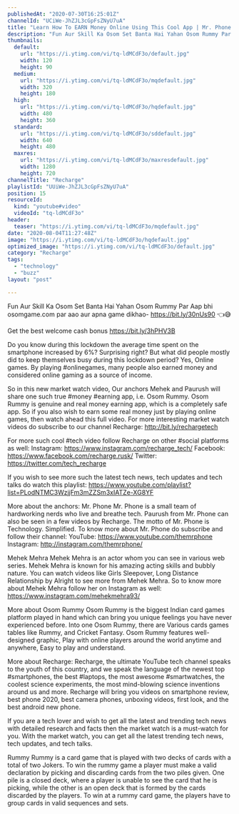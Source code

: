 ```yaml
---
publishedAt: "2020-07-30T16:25:01Z"
channelId: "UCiWe-JhZJL3cGpFsZNyU7uA"
title: "Learn How To EARN Money Online Using This Cool App | Mr. Phone ft. Mehak Mehra"
description: "Fun Aur Skill Ka Osom Set Banta Hai Yahan Osom Rummy Par \nAap bhi osomgame.com par aao aur apna game dikhao- https://bit.ly/30nUs90 👈😅\n\nGet the best welcome cash bonus https://bit.ly/3hPHV3B\n\nDo you know during this lockdown the average time spent on the smartphone increased by 6%? Surprising right? But what did people mostly did to keep themselves busy during this lockdown period? Yes, Online games. By playing #onlinegames, many people also earned money and considered online gaming as a source of income. \n\nSo in this new market watch video, Our anchors Mehek and Paurush will share one such true #money #earning app, i.e. Osom Rummy. Osom Rummy is genuine and real money earning app, which is a completely safe app. So if you also wish to earn some real money just by playing online games, then watch ahead this full video. For more interesting market watch videos do subscribe to our channel Recharge: http://bit.ly/rechargetech\n\nFor more such cool #tech video follow Recharge on other #social platforms as well: \nInstagram: https://www.instagram.com/recharge_tech/ \nFacebook: https://www.facebook.com/recharge.rusk/ \nTwitter: https://twitter.com/tech_recharge\n\nIf you wish to see more such the latest tech news, tech updates and tech talks do watch this playlist: https://www.youtube.com/playlist?list=PLodNTMC3WzjjFm3mZZSm3xIATZe-XG8YF\n\nMore about the anchors:\nMr. Phone\nMr. Phone is a small team of hardworking nerds who live and breathe tech. Paurush from Mr. Phone can also be seen in a few videos by Recharge. The motto of Mr. Phone is Technology. Simplified. To know more about Mr. Phone do subscribe and follow their channel:\nYouTube: https://www.youtube.com/themrphone \nInstagram: http://instagram.com/themrphone/\n\nMehek Mehra\nMehek Mehra is an actor whom you can see in various web series. Mehek Mehra is known for his amazing acting skills and bubbly nature. You can watch videos like Girls Sleepover, Long Distance Relationship by Alright to see more from Mehek Mehra. So to know more about Mehek Mehra follow her on Instagram as well: https://www.instagram.com/mehekmehra93/\n\nMore about Osom Rummy \nOsom Rummy is the biggest Indian card games platform played in hand which can bring you unique feelings you have never experienced before. Into one Osom Rummy, there are Various cards games tables like Rummy, and Cricket Fantasy. Osom Rummy features well-designed graphic, Play with online players around the world anytime and anywhere, Easy to play and understand. \n\nMore about Recharge: Recharge, the ultimate YouTube tech channel speaks to the youth of this country, and we speak the language of the newest top #smartphones, the best #laptops, the most awesome #smartwatches, the coolest science experiments, the most mind-blowing science inventions around us and more. Recharge will bring you videos on smartphone review, best phone 2020, best camera phones, unboxing videos, first look, and the best android new phone. \n\nIf you are a tech lover and wish to get all the latest and trending tech news with detailed research and facts then the market watch is a must-watch for you. With the market watch, you can get all the latest trending tech news, tech updates, and tech talks.\n\nRummy\nRummy is a card game that is played with two decks of cards with a total of two Jokers. To win the rummy game a player must make a valid declaration by picking and discarding cards from the two piles given. One pile is a closed deck, where a player is unable to see the card that he is picking, while the other is an open deck that is formed by the cards discarded by the players. To win at a rummy card game, the players have to group cards in valid sequences and sets."
thumbnails:
  default:
    url: "https://i.ytimg.com/vi/tq-ldMCdF3o/default.jpg"
    width: 120
    height: 90
  medium:
    url: "https://i.ytimg.com/vi/tq-ldMCdF3o/mqdefault.jpg"
    width: 320
    height: 180
  high:
    url: "https://i.ytimg.com/vi/tq-ldMCdF3o/hqdefault.jpg"
    width: 480
    height: 360
  standard:
    url: "https://i.ytimg.com/vi/tq-ldMCdF3o/sddefault.jpg"
    width: 640
    height: 480
  maxres:
    url: "https://i.ytimg.com/vi/tq-ldMCdF3o/maxresdefault.jpg"
    width: 1280
    height: 720
channelTitle: "Recharge"
playlistId: "UUiWe-JhZJL3cGpFsZNyU7uA"
position: 15
resourceId:
  kind: "youtube#video"
  videoId: "tq-ldMCdF3o"
header:
  teaser: "https://i.ytimg.com/vi/tq-ldMCdF3o/mqdefault.jpg"
date: "2020-08-04T11:27:48Z"
image: "https://i.ytimg.com/vi/tq-ldMCdF3o/hqdefault.jpg"
optimized_image: "https://i.ytimg.com/vi/tq-ldMCdF3o/default.jpg"
category: "Recharge"
tags:
  - "technology"
  - "buzz"
layout: "post"

---
```

Fun Aur Skill Ka Osom Set Banta Hai Yahan Osom Rummy Par 
Aap bhi osomgame.com par aao aur apna game dikhao- https://bit.ly/30nUs90 👈😅

Get the best welcome cash bonus https://bit.ly/3hPHV3B

Do you know during this lockdown the average time spent on the smartphone increased by 6%? Surprising right? But what did people mostly did to keep themselves busy during this lockdown period? Yes, Online games. By playing #onlinegames, many people also earned money and considered online gaming as a source of income. 

So in this new market watch video, Our anchors Mehek and Paurush will share one such true #money #earning app, i.e. Osom Rummy. Osom Rummy is genuine and real money earning app, which is a completely safe app. So if you also wish to earn some real money just by playing online games, then watch ahead this full video. For more interesting market watch videos do subscribe to our channel Recharge: http://bit.ly/rechargetech

For more such cool #tech video follow Recharge on other #social platforms as well: 
Instagram: https://www.instagram.com/recharge_tech/ 
Facebook: https://www.facebook.com/recharge.rusk/ 
Twitter: https://twitter.com/tech_recharge

If you wish to see more such the latest tech news, tech updates and tech talks do watch this playlist: https://www.youtube.com/playlist?list=PLodNTMC3WzjjFm3mZZSm3xIATZe-XG8YF

More about the anchors:
Mr. Phone
Mr. Phone is a small team of hardworking nerds who live and breathe tech. Paurush from Mr. Phone can also be seen in a few videos by Recharge. The motto of Mr. Phone is Technology. Simplified. To know more about Mr. Phone do subscribe and follow their channel:
YouTube: https://www.youtube.com/themrphone 
Instagram: http://instagram.com/themrphone/

Mehek Mehra
Mehek Mehra is an actor whom you can see in various web series. Mehek Mehra is known for his amazing acting skills and bubbly nature. You can watch videos like Girls Sleepover, Long Distance Relationship by Alright to see more from Mehek Mehra. So to know more about Mehek Mehra follow her on Instagram as well: https://www.instagram.com/mehekmehra93/

More about Osom Rummy 
Osom Rummy is the biggest Indian card games platform played in hand which can bring you unique feelings you have never experienced before. Into one Osom Rummy, there are Various cards games tables like Rummy, and Cricket Fantasy. Osom Rummy features well-designed graphic, Play with online players around the world anytime and anywhere, Easy to play and understand. 

More about Recharge: Recharge, the ultimate YouTube tech channel speaks to the youth of this country, and we speak the language of the newest top #smartphones, the best #laptops, the most awesome #smartwatches, the coolest science experiments, the most mind-blowing science inventions around us and more. Recharge will bring you videos on smartphone review, best phone 2020, best camera phones, unboxing videos, first look, and the best android new phone. 

If you are a tech lover and wish to get all the latest and trending tech news with detailed research and facts then the market watch is a must-watch for you. With the market watch, you can get all the latest trending tech news, tech updates, and tech talks.

Rummy
Rummy is a card game that is played with two decks of cards with a total of two Jokers. To win the rummy game a player must make a valid declaration by picking and discarding cards from the two piles given. One pile is a closed deck, where a player is unable to see the card that he is picking, while the other is an open deck that is formed by the cards discarded by the players. To win at a rummy card game, the players have to group cards in valid sequences and sets.